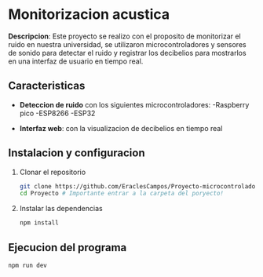 # Monitorizacion acustica

**Descripcion**: Este proyecto se realizo con el proposito de monitorizar el ruido en nuestra universidad,
se utilizaron microcontroladores y sensores de sonido para detectar el ruido y registrar los decibelios para mostrarlos en una interfaz de usuario en tiempo real.

## Caracteristicas
- **Deteccion de ruido** con los siguientes microcontroladores:
    -Raspberry pico
    -ESP8266
    -ESP32

- **Interfaz web**: con la visualizacion de decibelios en tiempo real

## Instalacion y configuracion
1. Clonar el repositorio
    ```bash
    git clone https://github.com/EraclesCampos/Proyecto-microcontroladores.git
    cd Proyecto # Importante entrar a la carpeta del poryecto!
2. Instalar las dependencias
    ```bash
    npm install 

## Ejecucion del programa
    npm run dev

